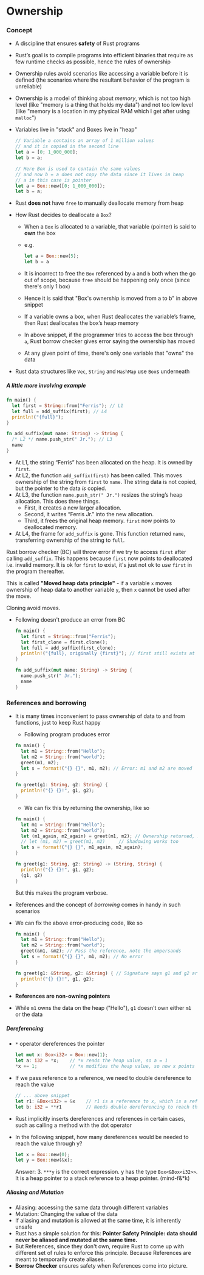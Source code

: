 # Ownership

### Concept

- A discipline that ensures **safety** of Rust programs
- Rust’s goal is to compile programs into efficient binaries that require as few runtime checks as possible, hence the rules of ownership
- Ownership rules avoid scenarios like accessing a variable before it is defined (the scenarios where the resultant behavior of the program is unreliable)
- Ownership is a model of thinking about _memory_, which is not too high level (like "memory is a thing that holds my data") and not too low level (like "memory is a location in my physical RAM which I get after using `malloc`")
- Variables live in "stack" and Boxes live in "heap"

  ```rust
  // Variable a contains an array of 1 million values
  // and it is copied in the second line
  let a = [0; 1_000_000];
  let b = a;

  // Here Box is used to contain the same values
  // and now b = a does not copy the data since it lives in heap
  // a in this case is pointer
  let a = Box::new([0; 1_000_000]);
  let b = a;
  ```

- Rust **does not** have `free` to manually deallocate memory from heap
- How Rust decides to deallocate a `Box`?

  - When a `Box` is allocated to a variable, that variable (pointer) is said to **own** the box
  - e.g.

    ```rust
    let a = Box::new(5);
    let b = a
    ```

  - It is incorrect to free the `Box` referenced by `a` and `b` both when the go out of scope, because `free` should be happening only once (since there's only 1 box)
  - Hence it is said that "Box's ownership is moved from a to b" in above snippet
  - If a variable owns a box, when Rust deallocates the variable’s frame, then Rust deallocates the box’s heap memory
  - In above snippet, if the programmer tries to access the box through `a`, Rust borrow checker gives error saying the ownership has moved
  - At any given point of time, there's only one variable that "owns" the data

- Rust data structures like `Vec`, `String` and `HashMap` use `Box`s underneath

##### A little more involving example

```rust
fn main() {
  let first = String::from("Ferris"); // L1
  let full = add_suffix(first); // L4
  println!("{full}");
}

fn add_suffix(mut name: String) -> String {
  /* L2 */ name.push_str(" Jr."); // L3
  name
}
```

- At L1, the string “Ferris” has been allocated on the heap. It is owned by `first`.
- At L2, the function `add_suffix(first)` has been called. This moves ownership of the string from `first` to `name`. The string data is not copied, but the pointer to the data _is_ copied.
- At L3, the function `name.push_str(" Jr.")` resizes the string’s heap allocation. This does three things.
  - First, it creates a new larger allocation.
  - Second, it writes “Ferris Jr.” into the new allocation.
  - Third, it frees the original heap memory. `first` now points to deallocated memory.
- At L4, the frame for `add_suffix` is gone. This function returned `name`, transferring ownership of the string to `full`.

Rust borrow checker (BC) will throw error if we try to access `first` after calling `add_suffix`. This happens because `first` now points to deallocated i.e. invalid memory. It is ok for `first` to exist, it's just not ok to _use_ `first` in the program thereafter.

This is called **"Moved heap data principle"** - if a variable `x` moves ownership of heap data to another variable `y`, then `x` cannot be used after the move.

Cloning avoid moves.

- Following doesn't produce an error from BC

  ```rust
  fn main() {
    let first = String::from("Ferris");
    let first_clone = first.clone();
    let full = add_suffix(first_clone);
    println!("{full}, originally {first}"); // first still exists at this level
  }

  fn add_suffix(mut name: String) -> String {
    name.push_str(" Jr.");
    name
  }
  ```

### References and borrowing

- It is many times inconvenient to pass ownership of data to and from functions, just to keep Rust happy

  - Following program produces error

  ```rust
  fn main() {
    let m1 = String::from("Hello");
    let m2 = String::from("world");
    greet(m1, m2);
    let s = format!("{} {}", m1, m2); // Error: m1 and m2 are moved
  }

  fn greet(g1: String, g2: String) {
    println!("{} {}!", g1, g2);
  }
  ```

  - We can fix this by returning the ownership, like so

  ```rust
  fn main() {
    let m1 = String::from("Hello");
    let m2 = String::from("world");
    let (m1_again, m2_again) = greet(m1, m2); // Ownership returned, Rust is happy
    // let (m1, m2) = greet(m1, m2)     // Shadowing works too
    let s = format!("{} {}", m1_again, m2_again);
  }

  fn greet(g1: String, g2: String) -> (String, String) {
    println!("{} {}!", g1, g2);
    (g1, g2)
  }
  ```

  But this makes the program verbose.

- References and the concept of _borrowing_ comes in handy in such scenarios
- We can fix the above error-producing code, like so

  ```rust
  fn main() {
    let m1 = String::from("Hello");
    let m2 = String::from("world");
    greet(&m1, &m2); // Pass the reference, note the ampersands
    let s = format!("{} {}", m1, m2); // No error
  }

  fn greet(g1: &String, g2: &String) { // Signature says g1 and g2 are references, not pointers
    println!("{} {}!", g1, g2);
  }
  ```

- **References are non-owning pointers**
- While `m1` owns the data on the heap ("Hello"), `g1` doesn't own either `m1` or the data

##### Dereferencing

- `*` operator dereferences the pointer
  ```rust
  let mut x: Box<i32> = Box::new(1);
  let a: i32 = *x;    // *x reads the heap value, so a = 1
  *x += 1;            // *x modifies the heap value, so now x points to value 2
  ```
- If we pass reference to a reference, we need to double dereference to reach the value
  ```rust
  // ... above snippet
  let r1: &Box<i32> = &x    // r1 is a reference to x, which is a references itself
  let b: i32 = **r1         // Needs double dereferencing to reach the value through r1
  ```
- Rust implicitly inserts dereferences and references in certain cases, such as calling a method with the dot operator
- In the following snippet, how many dereferences would be needed to reach the value through y?

  ```rust
  let x = Box::new(0);
  let y = Box::new(&x);
  ```

  Answer: 3. `***y` is the correct expression. y has the type `Box<&Box<i32>>`. It is a heap pointer to a stack reference to a heap pointer. (mind-f&\*k)

##### Aliasing and Mutation

- Aliasing: accessing the same data through different variables
- Mutation: Changing the value of the data
- If aliasing and mutation is allowed at the same time, it is inherently unsafe
- Rust has a simple solution for this: **Pointer Safety Principle: data should never be aliased and mutated at the same time.**
- But References, since they don't own, require Rust to come up with different set of rules to enforce this principle. Because References are meant to temporarily create aliases.
- **Borrow Checker** ensures safety when References come into picture.
